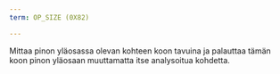 ```yaml
---
term: OP_SIZE (0X82)

---
```

Mittaa pinon yläosassa olevan kohteen koon tavuina ja palauttaa tämän koon pinon yläosaan muuttamatta itse analysoitua kohdetta.